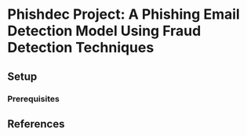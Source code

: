# Phishdec Project: A Phishing Email Detection Model Using Fraud Detection Techniques

## Setup
### Prerequisites

## References
